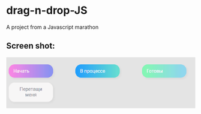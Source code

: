 # drag-n-drop-JS
 A project from a Javascript marathon

## Screen shot:
![Preview](preview/preview.gif)
